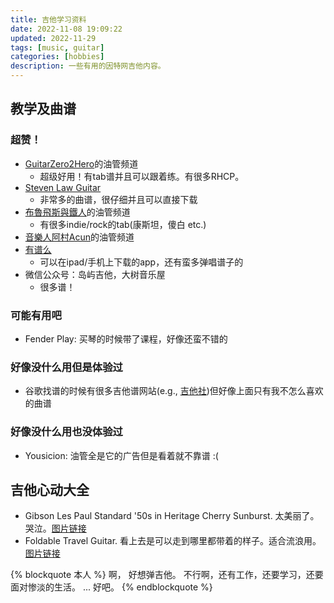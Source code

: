 ```yaml
---
title: 吉他学习资料
date: 2022-11-08 19:09:22
updated: 2022-11-29
tags: [music, guitar]
categories: [hobbies]
description: 一些有用的因特网吉他内容。
---
```


## 教学及曲谱

### 超赞！

- [GuitarZero2Hero](https://www.youtube.com/c/GuitarZero2Hero)的油管频道
    - 超级好用！有tab谱并且可以跟着练。有很多RHCP。
- [Steven Law Guitar](https://stevenlawguitar.com/category/music/)
    - 非常多的曲谱，很仔细并且可以直接下载
- [布魯飛斯與鐵人](https://www.youtube.com/channel/UC-FXgMWAzXMRbayS9MhVxDA)的油管频道
    - 有很多indie/rock的tab(康斯坦，傻白 etc.)
- [音樂人阿村Acun](https://www.youtube.com/c/JoyBuskerStudio)的油管频道
- [有谱么](https://yoopu.me/start?mode=startup)
    - 可以在ipad/手机上下载的app，还有蛮多弹唱谱子的
- 微信公众号：岛屿吉他，大树音乐屋
    - 很多谱！

### 可能有用吧

- Fender Play: 买琴的时候带了课程，好像还蛮不错的

### 好像没什么用但是体验过

- 谷歌找谱的时候有很多吉他谱网站(e.g., [吉他社](https://www.jitashe.org/))但好像上面只有我不怎么喜欢的曲谱


### 好像没什么用也没体验过

- Yousicion: 油管全是它的广告但是看着就不靠谱 :(

## 吉他心动大全

- Gibson Les Paul Standard '50s in Heritage Cherry Sunburst. 太美丽了。哭泣。[图片链接](https://www.gibson.com/en-US/Electric-Guitar/USAUBC849/Heritage-Cherry-Sunburst)
- Foldable Travel Guitar. 看上去是可以走到哪里都带着的样子。适合流浪用。[图片链接](https://www.asmuse.com/products/asmuse-foldable-travel-headless-electric-guitar-with-built-in-headphone)

{% blockquote 本人 %}
 啊， 好想弹吉他。
 不行啊，还有工作，还要学习，还要面对惨淡的生活。
 ...
 好吧。
{% endblockquote  %}


